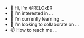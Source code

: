 - 👋 Hi, I’m @RELOxER
- 👀 I’m interested in ...
- 🌱 I’m currently learning ...
- 💞️ I’m looking to collaborate on ...
- 📫 How to reach me ...

<!---
RELOxER/RELOxER is a ✨ special ✨ repository because its `README.md` (this file) appears on your GitHub profile.
You can click the Preview link to take a look at your changes.
--->
